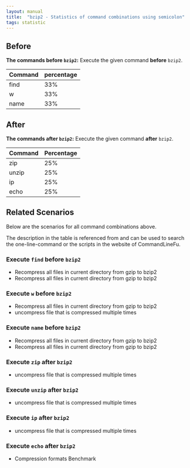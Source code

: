 ```yaml
---
layout: manual
title:  "bzip2 - Statistics of command combinations using semicolon"
tags: statistic
---
```


## Before

__The commands before `bzip2`:__  Execute the given command __before__ `bzip2`.

| Command | percentage |
|--------|--------|
| find | 33% |
| w | 33% |
| name | 33% |



## After

__The commands after `bzip2`:__ Execute the given command __after__ `bzip2`.

| Command | Percentage | 
|-------|--------|
| zip | 25% |
| unzip | 25% |
| ip | 25% |
| echo | 25% |



## Related Scenarios

Below are the scenarios for all command combinations above.

The description in the table is referenced from and can be used to search the one-line-command or the scripts in the website of CommandLineFu.


### Execute `find` before `bzip2`

- Recompress all files in current directory from gzip to bzip2
- Recompress all files in current directory from gzip to bzip2

            
### Execute `w` before `bzip2`

- Recompress all files in current directory from gzip to bzip2
- uncompress file that is compressed multiple times

            
### Execute `name` before `bzip2`

- Recompress all files in current directory from gzip to bzip2
- Recompress all files in current directory from gzip to bzip2

            


### Execute `zip` after `bzip2`

- uncompress file that is compressed multiple times

            
### Execute `unzip` after `bzip2`

- uncompress file that is compressed multiple times

            
### Execute `ip` after `bzip2`

- uncompress file that is compressed multiple times

            
### Execute `echo` after `bzip2`

- Compression formats Benchmark

            
